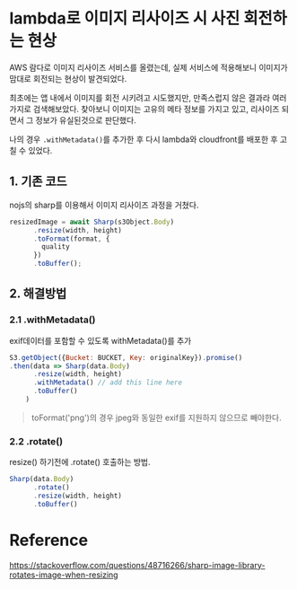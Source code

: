 # lambda로 이미지 리사이즈 시 사진 회전하는 현상
AWS 람다로 이미지 리사이즈 서비스를 올렸는데, 실제 서비스에 적용해보니 이미지가
맘대로 회전되는 현상이 발견되었다.
  
최초에는 앱 내에서 이미지를 회전 시키려고 시도했지만, 만족스럽지 않은 결과라 여러가지로 검색해보았다. 찾아보니 이미지는 고유의 메타 정보를 가지고 있고, 리사이즈 되면서 그 정보가 유실된것으로 판단했다.
  
나의 경우 `.withMetadata()`를 추가한 후 다시 lambda와 cloudfront를 배포한 후 고칠 수 있었다.
## 1. 기존 코드
nojs의 sharp를 이용해서 이미지 리사이즈 과정을 거쳤다.

```js
resizedImage = await Sharp(s3Object.Body)
      .resize(width, height)
      .toFormat(format, {
        quality
      })
      .toBuffer();
```

## 2. 해결방법
### 2.1 .withMetadata()
exif데이터를 포함할 수 있도록 withMetadata()를 추가
```js
S3.getObject({Bucket: BUCKET, Key: originalKey}).promise()
.then(data => Sharp(data.Body)
      .resize(width, height)
      .withMetadata() // add this line here
      .toBuffer()
    )
```
> toFormat('png')의 경우 jpeg와 동일한 exif를 지원하지 않으므로 빼야한다.

### 2.2 .rotate()
resize() 하기전에 .rotate() 호출하는 방법.
```js
Sharp(data.Body)
      .rotate()
      .resize(width, height)
      .toBuffer()
```

# Reference
https://stackoverflow.com/questions/48716266/sharp-image-library-rotates-image-when-resizing